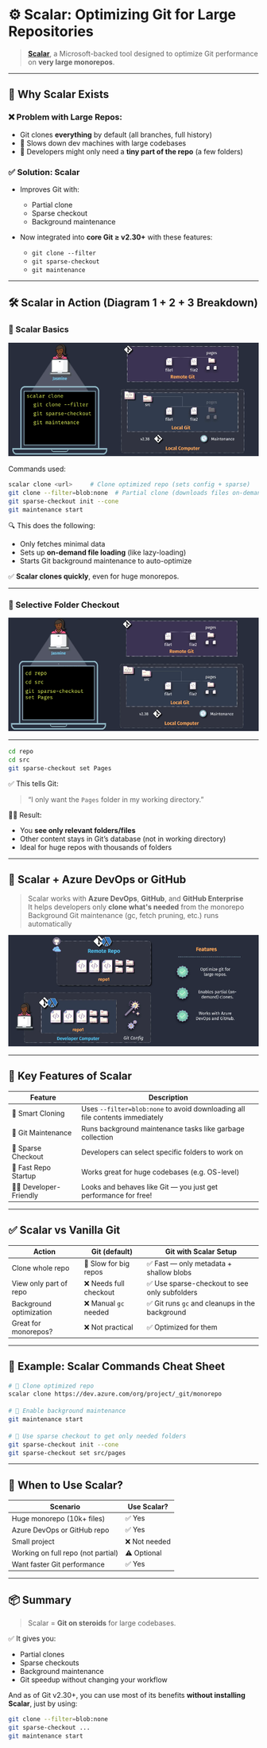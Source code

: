 # ⚙️ Scalar: Optimizing Git for Large Repositories

> **[Scalar](https://github.com/microsoft/scalar)**, a Microsoft-backed tool designed to optimize Git performance on **very large monorepos**.

---

## 🎯 Why Scalar Exists

### ❌ Problem with Large Repos:

- Git clones **everything** by default (all branches, full history)
- 🐢 Slows down dev machines with large codebases
- 🧠 Developers might only need a **tiny part of the repo** (a few folders)

### ✅ Solution: Scalar

- Improves Git with:

  - Partial clone
  - Sparse checkout
  - Background maintenance

- Now integrated into **core Git ≥ v2.30+** with these features:

  - `git clone --filter`
  - `git sparse-checkout`
  - `git maintenance`

---

## 🛠️ Scalar in Action (Diagram 1 + 2 + 3 Breakdown)

### 🔹 Scalar Basics

![1753722028395](image/3.scaler/1753722028395.png)

Commands used:

```bash
scalar clone <url>     # Clone optimized repo (sets config + sparse)
git clone --filter=blob:none  # Partial clone (downloads files on-demand)
git sparse-checkout init --cone
git maintenance start
```

🔍 This does the following:

- Only fetches minimal data
- Sets up **on-demand file loading** (like lazy-loading)
- Starts Git background maintenance to auto-optimize

✅ **Scalar clones quickly**, even for huge monorepos.

---

### 🔹 Selective Folder Checkout

![1753722046056](image/3.scaler/1753722046056.png)

---

```bash
cd repo
cd src
git sparse-checkout set Pages
```

✅ This tells Git:

> “I only want the `Pages` folder in my working directory.”

👩‍💻 Result:

- You **see only relevant folders/files**
- Other content stays in Git’s database (not in working directory)
- Ideal for huge repos with thousands of folders

---

## 🧬 Scalar + Azure DevOps or GitHub

> Scalar works with **Azure DevOps**, **GitHub**, and **GitHub Enterprise**  
> It helps developers only **clone what's needed** from the monorepo  
> Background Git maintenance (gc, fetch pruning, etc.) runs automatically

![1753721775457](image/3.scaler/1753721775457.png)

---

## 🔑 Key Features of Scalar

| Feature                  | Description                                                                  |
| ------------------------ | ---------------------------------------------------------------------------- |
| 🧠 Smart Cloning         | Uses `--filter=blob:none` to avoid downloading all file contents immediately |
| 🧹 Git Maintenance       | Runs background maintenance tasks like garbage collection                    |
| 📁 Sparse Checkout       | Developers can select specific folders to work on                            |
| 🚀 Fast Repo Startup     | Works great for huge codebases (e.g. OS-level)                               |
| 🧑‍💻 Developer-Friendly | Looks and behaves like Git — you just get performance for free!              |

---

## ✅ Scalar vs Vanilla Git

| Action                  | Git (default)          | Git with Scalar Setup                           |
| ----------------------- | ---------------------- | ----------------------------------------------- |
| Clone whole repo        | 🚫 Slow for big repos  | ✅ Fast — only metadata + shallow blobs         |
| View only part of repo  | ❌ Needs full checkout | ✅ Use sparse-checkout to see only subfolders   |
| Background optimization | ❌ Manual `gc` needed  | ✅ Git runs `gc` and cleanups in the background |
| Great for monorepos?    | ❌ Not practical       | ✅ Optimized for them                           |

---

## 🚀 Example: Scalar Commands Cheat Sheet

```bash
# 🧠 Clone optimized repo
scalar clone https://dev.azure.com/org/project/_git/monorepo

# 🧼 Enable background maintenance
git maintenance start

# 📁 Use sparse checkout to get only needed folders
git sparse-checkout init --cone
git sparse-checkout set src/pages
```

---

## 🤔 When to Use Scalar?

| Scenario                           | Use Scalar?   |
| ---------------------------------- | ------------- |
| Huge monorepo (10k+ files)         | ✅ Yes        |
| Azure DevOps or GitHub repo        | ✅ Yes        |
| Small project                      | ❌ Not needed |
| Working on full repo (not partial) | ⚠️ Optional   |
| Want faster Git performance        | ✅ Yes        |

---

## 📦 Summary

> Scalar = **Git on steroids** for large codebases.

✅ It gives you:

- Partial clones
- Sparse checkouts
- Background maintenance
- Git speedup without changing your workflow

And as of Git v2.30+, you can use most of its benefits **without installing Scalar**, just by using:

```bash
git clone --filter=blob:none
git sparse-checkout ...
git maintenance start
```
